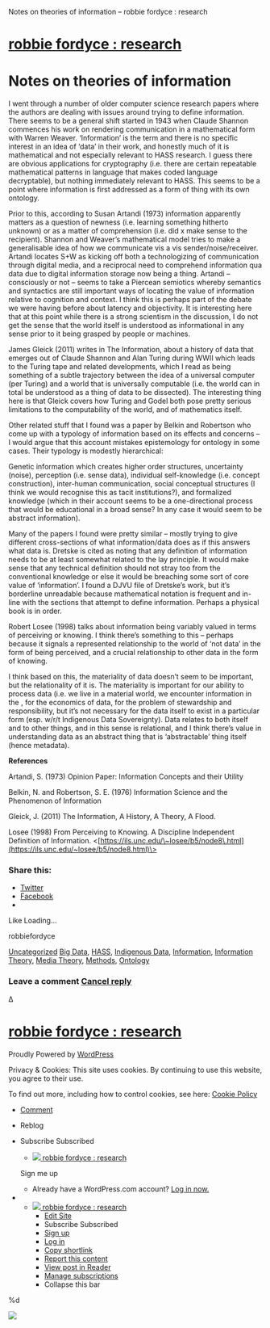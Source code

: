 







Notes on theories of information – robbie fordyce : research
































































































  








[robbie fordyce : research](https://robbiefordyce.com)
======================================================








Notes on theories of information
================================





I went through a number of older computer science research papers where the authors are dealing with issues around trying to define information. There seems to be a general shift started in 1943 when Claude Shannon commences his work on rendering communication in a mathematical form with Warren Weaver. ‘Information’ is the term and there is no specific interest in an idea of ‘data’ in their work, and honestly much of it is mathematical and not especially relevant to HASS research. I guess there are obvious applications for cryptography (i.e. there are certain repeatable mathematical patterns in language that makes coded language decryptable), but nothing immediately relevant to HASS. This seems to be a point where information is first addressed as a form of thing with its own ontology.


Prior to this, according to Susan Artandi (1973\) information apparently matters as a question of newness (i.e. learning something hitherto unknown) or as a matter of comprehension (i.e. did x make sense to the recipient). Shannon and Weaver’s mathematical model tries to make a generalisable idea of how we communicate vis a vis sender/noise/receiver. Artandi locates S\+W as kicking off both a technologizing of communication through digital media, and a reciprocal need to comprehend information qua data due to digital information storage now being a thing. Artandi – consciously or not – seems to take a Piercean semiotics whereby semantics and syntactics are still important ways of locating the value of information relative to cognition and context. I think this is perhaps part of the debate we were having before about latency and objectivity. It is interesting here that at this point while there is a strong scientism in the discussion, I do not get the sense that the world itself is understood as informational in any sense prior to it being grasped by people or machines.


James Gleick (2011\) writes in The Information, about a history of data that emerges out of Claude Shannon and Alan Turing during WWII which leads to the Turing tape and related developments, which I read as being something of a subtle trajectory between the idea of a universal computer (per Turing) and a world that is universally computable (i.e. the world can in total be understood as a thing of data to be dissected). The interesting thing here is that Gleick covers how Turing and Godel both pose pretty serious limitations to the computability of the world, and of mathematics itself.


Other related stuff that I found was a paper by Belkin and Robertson who come up with a typology of information based on its effects and concerns – I would argue that this account mistakes epistemology for ontology in some cases. Their typology is modestly hierarchical:


Genetic information which creates higher order structures, uncertainty (noise), perception (i.e. sense data), individual self\-knowledge (i.e. concept construction), inter\-human communication, social conceptual structures (I think we would recognise this as tacit institutions?), and formalized knowledge (which in their account seems to be a one\-directional process that would be educational in a broad sense? In any case it would seem to be abstract information).


Many of the papers I found were pretty similar – mostly trying to give different cross\-sections of what information/data does as if this answers what data is. Dretske is cited as noting that any definition of information needs to be at least somewhat related to the lay principle. It would make sense that any technical definition should not stray too from the conventional knowledge or else it would be breaching some sort of core value of ‘information’. I found a DJVU file of Dretske’s work, but it’s borderline unreadable because mathematical notation is frequent and in\-line with the sections that attempt to define information. Perhaps a physical book is in order.


Robert Losee (1998\) talks about information being variably valued in terms of perceiving or knowing. I think there’s something to this – perhaps because it signals a represented relationship to the world of ‘not data’ in the form of being perceived, and a crucial relationship to other data in the form of knowing.


I think based on this, the materiality of data doesn’t seem to be important, but the relationality of it is. The materiality is important for our ability to process data (i.e. we live in a material world, we encounter information in the , for the economics of data, for the problem of stewardship and responsibility, but it’s not necessary for the data itself to exist in a particular form (esp. w/r/t Indigenous Data Sovereignty). Data relates to both itself and to other things, and in this sense is relational, and I think there’s value in understanding data as an abstract thing that is ‘abstractable’ thing itself (hence metadata).


**References**


Artandi, S. (1973\) Opinion Paper: Information Concepts and their Utility


Belkin, N. and Robertson, S. E. (1976\) Information Science and the Phenomenon of Information


Gleick, J. (2011\) The Information, A History, A Theory, A Flood.


Losee (1998\) From Perceiving to Knowing. A Discipline Independent Definition of Information. \<[https://ils.unc.edu/\~losee/b5/node8\.html](https://ils.unc.edu/~losee/b5/node8.html)\>


 
### Share this:

* [Twitter](https://robbiefordyce.com/2024/03/19/notes-on-theories-of-information/?share=twitter "Click to share on Twitter")
* [Facebook](https://robbiefordyce.com/2024/03/19/notes-on-theories-of-information/?share=facebook "Click to share on Facebook")
* 
Like Loading…


robbiefordyce


[Uncategorized](https://robbiefordyce.com/category/uncategorized/)
[Big Data](https://robbiefordyce.com/tag/big-data/), [HASS](https://robbiefordyce.com/tag/hass/), [Indigenous Data](https://robbiefordyce.com/tag/indigenous-data/), [Information](https://robbiefordyce.com/tag/information/), [Information Theory](https://robbiefordyce.com/tag/information-theory/), [Media Theory](https://robbiefordyce.com/tag/media-theory/), [Methods](https://robbiefordyce.com/tag/methods/), [Ontology](https://robbiefordyce.com/tag/ontology/)






### Leave a comment [Cancel reply](/2024/03/19/notes-on-theories-of-information/#respond)





Δ

 





[robbie fordyce : research](https://robbiefordyce.com)
======================================================


Proudly Powered by [WordPress](https://wordpress.org)






















 Privacy \& Cookies: This site uses cookies. By continuing to use this website, you agree to their use.   

To find out more, including how to control cookies, see here:
 [Cookie Policy](https://automattic.com/cookies/) 





* [Comment](https://robbiefordyce.com/2024/03/19/notes-on-theories-of-information/#respond)
* Reblog
* Subscribe
Subscribed




	+ [![](https://s0.wp.com/i/logo/wpcom-gray-white.png) robbie fordyce : research](https://robbiefordyce.com)
	
	
	
	
	
	
	
	
	
	 
	
	 Sign me up 
	
	+ Already have a WordPress.com account? [Log in now.](https://wordpress.com/log-in?redirect_to=https%3A%2F%2Fr-login.wordpress.com%2Fremote-login.php%3Faction%3Dlink%26back%3Dhttps%253A%252F%252Frobbiefordyce.com%252F2024%252F03%252F19%252Fnotes-on-theories-of-information%252F)
* + [![](https://s0.wp.com/i/logo/wpcom-gray-white.png) robbie fordyce : research](https://robbiefordyce.com)
	+ [Edit Site](https://robbiefordyce.wordpress.com/wp-admin/site-editor.php?postType=wp_template&postId=pub/blank-canvas-blocks//single)
	+ Subscribe
	Subscribed
	+ [Sign up](https://wordpress.com/start/)
	+ [Log in](https://wordpress.com/log-in?redirect_to=https%3A%2F%2Fr-login.wordpress.com%2Fremote-login.php%3Faction%3Dlink%26back%3Dhttps%253A%252F%252Frobbiefordyce.com%252F2024%252F03%252F19%252Fnotes-on-theories-of-information%252F)
	+ [Copy shortlink](https://wp.me/p2yrTY-d2)
	+ [Report this content](https://wordpress.com/abuse/?report_url=https://robbiefordyce.com/2024/03/19/notes-on-theories-of-information/)
	+ [View post in Reader](https://wordpress.com/read/blogs/37763082/posts/808)
	+ [Manage subscriptions](https://subscribe.wordpress.com/)
	+ Collapse this bar










 


%d 



 
![](https://pixel.wp.com/b.gif?v=noscript)






